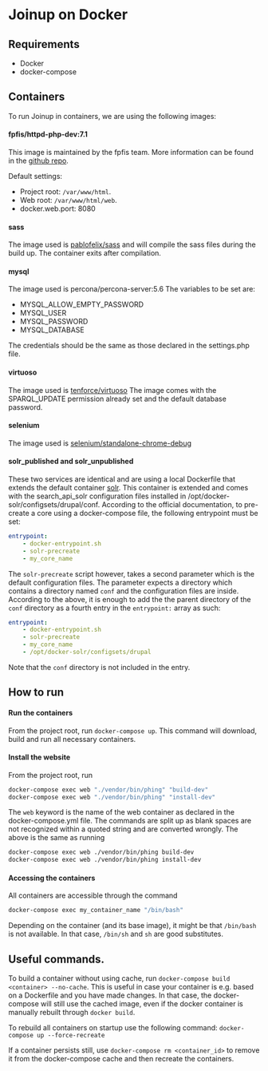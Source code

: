# Joinup on Docker

## Requirements
* Docker
* docker-compose

## Containers
To run Joinup in containers, we are using the following images:

#### fpfis/httpd-php-dev:7.1
This image is maintained by the fpfis team. More information can be
found in the [github repo](https://github.com/fpfis/httpd-php-dev/).

Default settings:
* Project root: `/var/www/html`.
* Web root: `/var/www/html/web`.
* docker.web.port: 8080

#### sass
The image used is [pablofelix/sass](https://hub.docker.com/r/pablofelix/sass/) and will compile the sass files during the build up.
The container exits after compilation.

#### mysql
The image used is percona/percona-server:5.6
The variables to be set are:
* MYSQL_ALLOW_EMPTY_PASSWORD
* MYSQL_USER
* MYSQL_PASSWORD
* MYSQL_DATABASE

The credentials should be the same as those declared in the settings.php file.

#### virtuoso
The image used is [tenforce/virtuoso](https://hub.docker.com/r/tenforce/virtuoso/)
The image comes with the SPARQL_UPDATE permission already set and the default database password.

#### selenium
The image used is [selenium/standalone-chrome-debug](https://hub.docker.com/r/selenium/standalone-chrome-debug/)

#### solr_published and solr_unpublished
These two services are identical and are using a local Dockerfile that extends the default container
[solr](https://hub.docker.com/_/solr/). This container is extended and comes with the search_api_solr configuration
files installed in /opt/docker-solr/configsets/drupal/conf.
According to the official documentation, to pre-create a core using a docker-compose file, the following entrypoint must
be set:
```yaml
entrypoint:
    - docker-entrypoint.sh
    - solr-precreate
    - my_core_name
```
The `solr-precreate` script however, takes a second parameter which is the default configuration files. The parameter
expects a directory which contains a directory named `conf` and the configuration files are inside. According to the
above, it is enough to add the the parent directory of the `conf` directory as a fourth entry in the `entrypoint:`
array as such:
```yaml
entrypoint:
    - docker-entrypoint.sh
    - solr-precreate
    - my_core_name
    - /opt/docker-solr/configsets/drupal
```
Note that the `conf` directory is not included in the entry.

## How to run

#### Run the containers
From the project root, run `docker-compose up`. This command will download, build and run all necessary containers.

#### Install the website
From the project root, run
```bash
docker-compose exec web "./vendor/bin/phing" "build-dev"
docker-compose exec web "./vendor/bin/phing" "install-dev"
```
The `web` keyword is the name of the web container as declared in the docker-compose.yml file. The commands are split up
as blank spaces are not recognized within a quoted string and are converted wrongly. The above is the same as running
```bash
docker-compose exec web ./vendor/bin/phing build-dev
docker-compose exec web ./vendor/bin/phing install-dev
```
#### Accessing the containers
All containers are accessible through the command
```bash
docker-compose exec my_container_name "/bin/bash"
```
Depending on the container (and its base image), it might be that `/bin/bash` is not available. In that case, `/bin/sh`
and `sh` are good substitutes.

## Useful commands.
To build a container without using cache, run `docker-compose build <container> --no-cache`.
This is useful in case your container is e.g. based on a Dockerfile and you have made
changes. In that case, the docker-compose will still use the cached image, even if the
docker container is manually rebuilt through `docker build`. 

To rebuild all containers on startup use the following command: `docker-compose up --force-recreate`

If a container persists still, use `docker-compose rm <container_id>` to remove it from the 
docker-compose cache and then recreate the containers.

